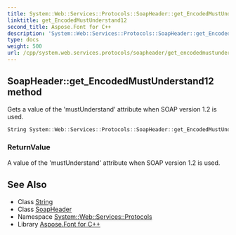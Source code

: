 ```yaml
---
title: System::Web::Services::Protocols::SoapHeader::get_EncodedMustUnderstand12 method
linktitle: get_EncodedMustUnderstand12
second_title: Aspose.Font for C++
description: 'System::Web::Services::Protocols::SoapHeader::get_EncodedMustUnderstand12 method. Gets a value of the ''mustUnderstand'' attribute when SOAP version 1.2 is used in C++.'
type: docs
weight: 500
url: /cpp/system.web.services.protocols/soapheader/get_encodedmustunderstand12/
---
```

## SoapHeader::get_EncodedMustUnderstand12 method


Gets a value of the 'mustUnderstand' attribute when SOAP version 1.2 is used.

```cpp
String System::Web::Services::Protocols::SoapHeader::get_EncodedMustUnderstand12()
```


### ReturnValue

A value of the 'mustUnderstand' attribute when SOAP version 1.2 is used.

## See Also

* Class [String](../../../system/string/)
* Class [SoapHeader](../)
* Namespace [System::Web::Services::Protocols](../../)
* Library [Aspose.Font for C++](../../../)
